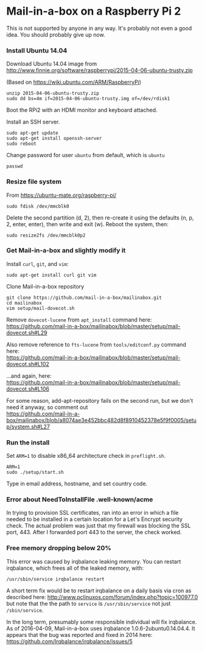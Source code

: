 # Mail-in-a-box on a Raspberry Pi 2 #

This is not supported by anyone in any way. It's probably not even a good idea. You should probably give up now.

### Install Ubuntu 14.04 ###

Download Ubuntu 14.04 image from http://www.finnie.org/software/raspberrypi/2015-04-06-ubuntu-trusty.zip

(Based on https://wiki.ubuntu.com/ARM/RaspberryPi)

    unzip 2015-04-06-ubuntu-trusty.zip
    sudo dd bs=4m if=2015-04-06-ubuntu-trusty.img of=/dev/rdisk1

Boot the RPi2 with an HDMI monitor and keyboard attached.

Install an SSH server.

    sudo apt-get update
    sudo apt-get install openssh-server
    sudo reboot

Change password for user `ubuntu` from default, which is `ubuntu`

    passwd

### Resize file system ###

From https://ubuntu-mate.org/raspberry-pi/

    sudo fdisk /dev/mmcblk0

Delete the second partition (d, 2), then re-create it using the defaults (n, p, 2, enter, enter), then write and exit (w). Reboot the system, then:

    sudo resize2fs /dev/mmcblk0p2

### Get Mail-in-a-box and slightly modify it ###

Install `curl`, `git`, and `vim`:

    sudo apt-get install curl git vim

Clone Mail-in-a-box repository

    git clone https://github.com/mail-in-a-box/mailinabox.git
    cd mailinabox
    vim setup/mail-dovecot.sh

Remove `dovecot-lucene` from `apt_install` command here:  
https://github.com/mail-in-a-box/mailinabox/blob/master/setup/mail-dovecot.sh#L29

Also remove reference to `fts-lucene` from `tools/editconf.py` command here:  
https://github.com/mail-in-a-box/mailinabox/blob/master/setup/mail-dovecot.sh#L102

...and again, here:  
https://github.com/mail-in-a-box/mailinabox/blob/master/setup/mail-dovecot.sh#L106

For some reason, add-apt-repository fails on the second run, but we don't need it anyway, so comment out  
https://github.com/mail-in-a-box/mailinabox/blob/a8074ae3e452bbc482d8f8910452378e5f9f0005/setup/system.sh#L27

### Run the install ###

Set `ARM=1` to disable x86_64 architecture check in `preflight.sh`.

    ARM=1
    sudo ./setup/start.sh

Type in email address, hostname, and set country code.

### Error about NeedToInstallFile .well-known/acme ###

In trying to provision SSL certificates, ran into an error in which a file needed to be installed in a certain location for a Let's Encrypt security check. The actual problem was just that my firewall was blocking the SSL port, 443. After I forwarded port 443 to the server, the check worked.

### Free memory dropping below 20% ###

This error was caused by irqbalance leaking memory. You can restart irqbalance, which frees all of the leaked memory, with:

    /usr/sbin/service irqbalance restart

A short term fix would be to restart irqbalance on a daily basis via cron as described here: http://www.pclinuxos.com/forum/index.php?topic=100977.0 but note that the the path to `service` is `/usr/sbin/service` not just `/sbin/service`.

In the long term, presumably some responsible individual will fix irqbalance. As of 2016-04-09, Mail-in-a-box uses irqbalance 1.0.6-2ubuntu0.14.04.4. It appears that the bug was reported and fixed in 2014 here: https://github.com/Irqbalance/irqbalance/issues/5
